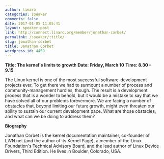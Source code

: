 ```yaml
---
author: linaro
categories: speaker
comments: false
date: 2017-01-05 11:05:41
layout: speaker-post
link: http://connect.linaro.org/member/jonathan-corbet/
permalink: /speaker/:title/
slug: jonathan-corbet
title: Jonathan Corbet
wordpress_id: 4459
---
```


**Title: The kernel's limits to growth**
**Date: Friday, March 10**
**Time: 8.30 – 9.15**



The Linux kernel is one of the most successful software-development projects ever. To get there we had to surmount a number of process and community-management hurdles, though. The result is a development process that is a wonder to behold, but it would be a mistake to say that we have solved all of our problems forevermore. We are facing a number of obstacles that, beyond limiting our future growth, might even threaten our ability to sustain our current development pace. What are those obstacles, and what can we be doing to address them?



**Biography**

Jonathan Corbet is the kernel documentation maintainer, co-founder of LWN.net (and the author of its Kernel Page), a member of the Linux Foundation's Technical Advisory Board, and the lead author of Linux Device Drivers, Third Edition. He lives in Boulder, Colorado, USA.